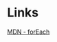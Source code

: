 # Links

[MDN - forEach](https://developer.mozilla.org/en-US/docs/Web/JavaScript/Reference/Global_Objects/Array/forEach)
